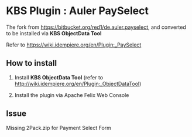 # KBS Plugin : Auler PaySelect

The fork from https://bitbucket.org/red1/de.auler.payselect, and converted to be installed via **KBS ObjectData Tool** 

Refer to https://wiki.idempiere.org/en/Plugin:_PaySelect

## How to install

1. Install **KBS ObjectData Tool** (refer to http://wiki.idempiere.org/en/Plugin:_ObjectDataTool)

2. Install the plugin via Apache Felix Web Console

## Issue

Missing 2Pack.zip for Payment Select Form